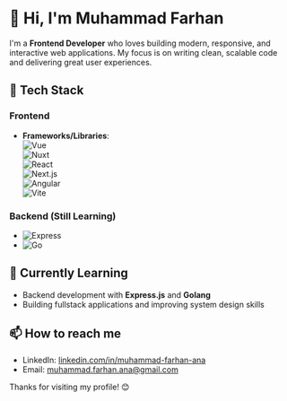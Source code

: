 # 👋 Hi, I'm Muhammad Farhan

I'm a **Frontend Developer** who loves building modern, responsive, and interactive web applications. My focus is on writing clean, scalable code and delivering great user experiences.

## 🚀 Tech Stack

### Frontend
- **Frameworks/Libraries**:  
  ![Vue](https://img.shields.io/badge/Vue.js-35495E?style=flat&logo=vue.js&logoColor=4FC08D)  
  ![Nuxt](https://img.shields.io/badge/Nuxt.js-00DC82?style=flat&logo=nuxt.js&logoColor=white)  
  ![React](https://img.shields.io/badge/React-20232A?style=flat&logo=react&logoColor=61DAFB)  
  ![Next.js](https://img.shields.io/badge/Next.js-000000?style=flat&logo=next.js&logoColor=white)  
  ![Angular](https://img.shields.io/badge/Angular-DD0031?style=flat&logo=angular&logoColor=white)  
  ![Vite](https://img.shields.io/badge/Vite-646CFF?style=flat&logo=vite&logoColor=white)

### Backend (Still Learning)
- ![Express](https://img.shields.io/badge/Express.js-000000?style=flat&logo=express&logoColor=white)
- ![Go](https://img.shields.io/badge/Go-00ADD8?style=flat&logo=go&logoColor=white)

## 🌱 Currently Learning
- Backend development with **Express.js** and **Golang**
- Building fullstack applications and improving system design skills

## 📫 How to reach me
- LinkedIn: [linkedin.com/in/muhammad-farhan-ana](https://www.linkedin.com/in/muhammad-farhan-ana/)
- Email: muhammad.farhan.ana@gmail.com

Thanks for visiting my profile! 😊
